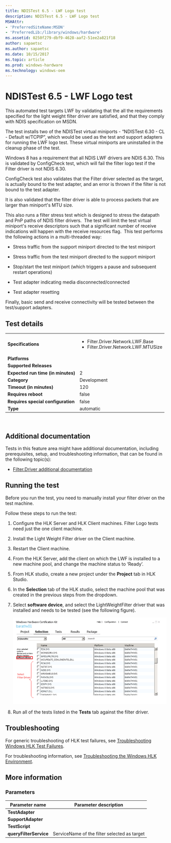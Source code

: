 ```yaml
---
title: NDISTest 6.5 - LWF Logo test
description: NDISTest 6.5 - LWF Logo test
MSHAttr:
- 'PreferredSiteName:MSDN'
- 'PreferredLib:/library/windows/hardware'
ms.assetid: 0250f279-dbf9-4628-aaf2-51ee2a821f18
author: sapaetsc
ms.author: sapaetsc
ms.date: 10/15/2017
ms.topic: article
ms.prod: windows-hardware
ms.technology: windows-oem
---
```


# <span id="p_hlk_test.1931f4b3-18b0-4495-bb65-0d5088bea7af"></span>NDISTest 6.5 - LWF Logo test


This automated test targets LWF by validating that the all the requirements specified for the light weight filter driver are satisfied, and that they comply with NDIS specification on MSDN.

The test installs two of the NDISTest virtual miniports - “NDISTest 6.30 - CL - Default w/TCPIP”, which would be used as the test and support adapters for running the LWF logo test. These virtual miniports are uninstalled in the cleanup phase of the test.

Windows 8 has a requirement that all NDIS LWF drivers are NDIS 6.30. This is validated by ConfigCheck test, which will fail the filter logo test if the Filter driver is not NDIS 6.30.

ConfigCheck test also validates that the Filter driver selected as the target, is actually bound to the test adapter, and an error is thrown if the filter is not bound to the test adapter.

It is also validated that the filter driver is able to process packets that are larger than miniport's MTU size.

This also runs a filter stress test which is designed to stress the datapath and PnP paths of NDIS filter drivers.  The test will limit the test virtual miniport's receive descriptors such that a significant number of receive indications will happen with the receive resources flag.  This test performs the following actions in a multi-threaded way:

-   Stress traffic from the support miniport directed to the test miniport

-   Stress traffic from the test miniport directed to the support miniport

-   Stop/start the test miniport (which triggers a pause and subsequent restart operations)

-   Test adapter indicating media disconnected/connected

-   Test adapter resetting

Finally, basic send and receive connectivity will be tested between the test/support adapters.

## Test details
|||
|---|---|
| **Specifications**  | <ul><li>Filter.Driver.Network.LWF.Base</li><li>Filter.Driver.Network.LWF.MTUSize</li></ul> |  
| **Platforms**   | <ul></ul> |
| **Supported Releases** |  |
|**Expected run time (in minutes)**| 2 |
|**Category**| Development |
|**Timeout (in minutes)**| 120 |
|**Requires reboot**| false |
|**Requires special configuration**| false |
|**Type**| automatic |

 

## <span id="Additional_documentation"></span><span id="additional_documentation"></span><span id="ADDITIONAL_DOCUMENTATION"></span>Additional documentation


Tests in this feature area might have additional documentation, including prerequisites, setup, and troubleshooting information, that can be found in the following topic(s):

-   [Filter.Driver additional documentation](filter-driver-additional-documentation.md)

## <span id="Running_the_test"></span><span id="running_the_test"></span><span id="RUNNING_THE_TEST"></span>Running the test


Before you run the test, you need to manually install your filter driver on the test machine.

Follow these steps to run the test:

1.  Configure the HLK Server and HLK Client machines. Filter Logo tests need just the one client machine.

2.  Install the Light Weight Filter driver on the Client machine.

3.  Restart the Client machine.

4.  From the HLK Server, add the client on which the LWF is installed to a new machine pool, and change the machine status to ‘Ready’.

5.  From HLK studio, create a new project under the **Project** tab in HLK Studio.

6.  In the **Selection** tab of the HLK studio, select the machine pool that was created in the previous steps from the dropdown.

7.  Select **software device**, and select the LightWeightFilter driver that was installed and needs to be tested (see the following figure).

    ![select filter driver](images/ndistest65-lwf-logo-test.png)

8.  Run all of the tests listed in the **Tests** tab against the filter driver.

## <span id="Troubleshooting"></span><span id="troubleshooting"></span><span id="TROUBLESHOOTING"></span>Troubleshooting


For generic troubleshooting of HLK test failures, see [Troubleshooting Windows HLK Test Failures](..\user\troubleshooting-windows-hlk-test-failures.md).

For troubleshooting information, see [Troubleshooting the Windows HLK Environment](..\user\troubleshooting-the-windows-hlk-environment.md).

## <span id="More_information"></span><span id="more_information"></span><span id="MORE_INFORMATION"></span>More information


### <span id="Parameters"></span><span id="parameters"></span><span id="PARAMETERS"></span>Parameters

| Parameter name         | Parameter description                        |
|------------------------|----------------------------------------------|
| **TestAdapter**        |                                              |
| **SupportAdapter**     |                                              |
| **TestScript**         |                                              |
| **queryFilterService** | ServiceName of the filter selected as target |

 

 

 






